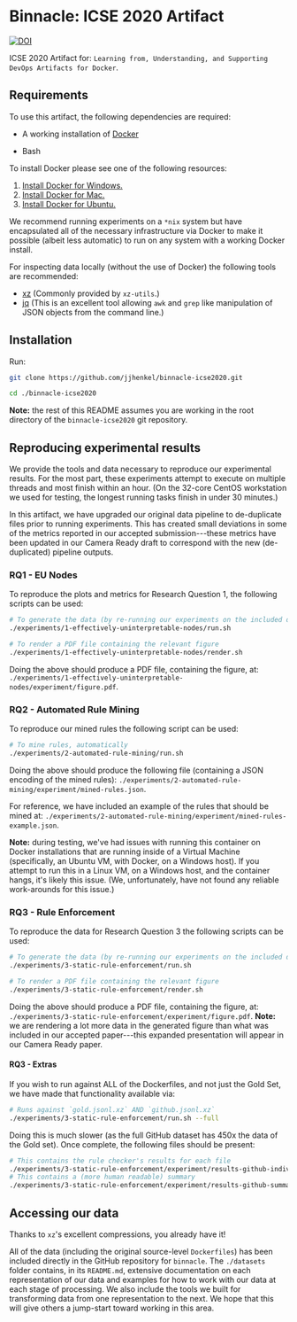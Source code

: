 # Binnacle: ICSE 2020 Artifact

[![DOI](https://zenodo.org/badge/DOI/10.5281/zenodo.3628771.svg)](https://doi.org/10.5281/zenodo.3628771)


ICSE 2020 Artifact for: `Learning from, Understanding, and Supporting DevOps Artifacts for Docker`.

## Requirements

To use this artifact, the following dependencies are required:

- A working installation of [Docker](https://docs.docker.com/get-docker/)

- Bash

To install Docker please see one of the following resources:

1. [Install Docker for Windows.](https://docs.docker.com/docker-for-windows/install/)
2. [Install Docker for Mac.](https://docs.docker.com/docker-for-mac/install/)
3. [Install Docker for Ubuntu.](https://docs.docker.com/install/linux/docker-ce/ubuntu/)

We recommend running experiments on a `*nix` system but have encapsulated all of the necessary
infrastructure via Docker to make it possible (albeit less automatic) to run on any system with
a working Docker install.

For inspecting data locally (without the use of Docker) the following tools are recommended:

- [xz](https://tukaani.org/xz/) (Commonly provided by `xz-utils`.)
- [jq](https://github.com/stedolan/jq) (This is an excellent tool allowing `awk` and `grep` like manipulation of JSON objects from the command line.)

## Installation

Run:

```bash
git clone https://github.com/jjhenkel/binnacle-icse2020.git

cd ./binnacle-icse2020
```

**Note:** the rest of this README assumes you are working in the root directory of the `binnacle-icse2020` git repository.

## Reproducing experimental results 

We provide the tools and data necessary to reproduce our experimental results. For the most part, these experiments attempt to execute on multiple threads and most finish within an hour. (On the 32-core CentOS workstation we used for testing, the longest running tasks finish in under 30 minutes.)

In this artifact, we have upgraded our original data pipeline to de-duplicate files prior to running experiments. This has created small deviations in some of the metrics reported in our accepted submission---these metrics have been updated in our Camera Ready draft to correspond with the new (de-duplicated) pipeline outputs.

### RQ1 - EU Nodes

To reproduce the plots and metrics for Research Question 1, the following scripts can be used:

```bash
# To generate the data (by re-running our experiments on the included datasets)
./experiments/1-effectively-uninterpretable-nodes/run.sh

# To render a PDF file containing the relevant figure
./experiments/1-effectively-uninterpretable-nodes/render.sh
```

Doing the above should produce a PDF file, containing the figure, at: `./experiments/1-effectively-uninterpretable-nodes/experiment/figure.pdf`.

### RQ2 - Automated Rule Mining

To reproduce our mined rules the following script can be used:

```bash
# To mine rules, automatically
./experiments/2-automated-rule-mining/run.sh
```

Doing the above should produce the following file (containing a JSON encoding of the mined rules): `./experiments/2-automated-rule-mining/experiment/mined-rules.json`.

For reference, we have included an example of the rules that should be mined at: `./experiments/2-automated-rule-mining/experiment/mined-rules-example.json`.

**Note:** during testing, we've had issues with running this container on Docker installations that are running inside of a Virtual Machine (specifically, an Ubuntu VM, with Docker, on a Windows host). If you attempt to run this in a Linux VM, on a Windows host, and the container hangs, it's likely this issue. (We, unfortunately, have not found any reliable work-arounds for this issue.)

### RQ3 - Rule Enforcement

To reproduce the data for Research Question 3 the following scripts can be used:

```bash
# To generate the data (by re-running our experiments on the included datasets)
./experiments/3-static-rule-enforcement/run.sh

# To render a PDF file containing the relevant figure
./experiments/3-static-rule-enforcement/render.sh
```

Doing the above should produce a PDF file, containing the figure, at: `./experiments/3-static-rule-enforcement/experiment/figure.pdf`. **Note:** we are rendering a lot more data in the generated figure than what was included in our accepted paper---this expanded presentation will appear in our Camera Ready paper.

#### RQ3 - Extras

If you wish to run against ALL of the Dockerfiles, and not just the Gold Set, we have made that functionality available via: 

```bash
# Runs against `gold.jsonl.xz` AND `github.jsonl.xz`
./experiments/3-static-rule-enforcement/run.sh --full
```
Doing this is much slower (as the full GitHub dataset has 450x the data of the Gold set). Once complete, the following files should be present:

```bash
# This contains the rule checker's results for each file
./experiments/3-static-rule-enforcement/experiment/results-github-individual.txt
# This contains a (more human readable) summary
./experiments/3-static-rule-enforcement/experiment/results-github-summary.txt
```

## Accessing our data

Thanks to `xz`'s excellent compressions, you already have it!

All of the data (including the original source-level `Dockerfiles`) has been included directly in the GitHub repository for `binnacle`. The `./datasets` folder contains, in its `README.md`, extensive documentation on each representation of our data and examples for how to work with our data at each stage of processing. We also include the tools we built for transforming data from one representation to the next. We hope that this will give others a jump-start toward working in this area.
